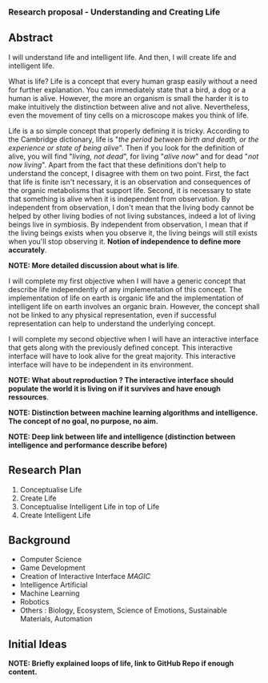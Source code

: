 ### Research proposal - Understanding and Creating Life

## Abstract

I will understand life and intelligent life. And then, I will create life and intelligent life.

What is life? Life is a concept that every human grasp easily without a need for further explanation. You can immediately state that a bird, a dog or a human is alive. However, the more an organism is small the harder it is to make intuitively the distinction between alive and not alive. Nevertheless, even the movement of tiny cells on a microscope makes you think of life.

Life is a so simple concept that properly defining it is tricky. According to the Cambridge dictionary, life is "*the period between birth and death, or the experience or state of being alive*". Then if you look for the definition of alive, you will find "*living, not dead*", for living "*alive now*" and for dead "*not now living*". Apart from the fact that these definitions don't help to understand the concept, I disagree with them on two point. First, the fact that life is finite isn't necessary, it is an observation and consequences of the organic metabolisms that support life. Second, it is necessary to state that something is alive when it is independent from observation. By independent from observation, I don't mean that the living body cannot be helped by other living bodies of not living substances, indeed a lot of living beings live in symbiosis. By independent from observation, I mean that if the living beings exists when you observe it, the living beings will still exists when you'll stop observing it. **Notion of independence to define more accurately**.

**NOTE: More detailed discussion about what is life**.

I will complete my first objective when I will have a generic concept that describe life independently of any implementation of this concept.  The implementation of life on earth is organic life and the implementation of intelligent life on earth involves an organic brain. However, the concept shall not be linked to any physical representation, even if successful representation can help to understand the underlying concept.

I will complete my second objective when I will have an interactive interface that gets along with the previously defined concept. This interactive interface will have to look alive for the great majority. This interactive interface will have to be independent in its environment.

**NOTE: What about reproduction ? The interactive interface should populate the world it is living on if it survives and have enough ressources**.

**NOTE: Distinction between machine learning algorithms and intelligence. The concept of no goal, no purpose, no aim.**

**NOTE: Deep link between life and intelligence (distinction between intelligence and performance describe before)**

## Research Plan

1. Conceptualise Life
2. Create Life
3. Conceptualise Intelligent Life in top of Life
4. Create Intelligent Life

## Background

* Computer Science
* Game Development
* Creation of Interactive Interface *MAGIC*
* Intelligence Artificial
* Machine Learning
* Robotics
* Others : Biology, Ecosystem, Science of Emotions, Sustainable Materials, Automation

## Initial Ideas

**NOTE: Briefly explained loops of life, link to GitHub Repo if enough content.**
